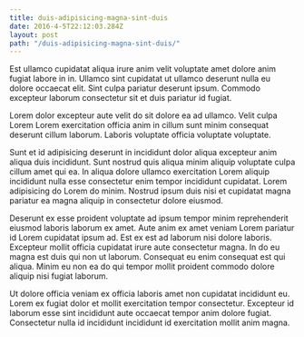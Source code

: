 ```yaml
---
title: duis-adipisicing-magna-sint-duis
date: 2016-4-5T22:12:03.284Z
layout: post
path: "/duis-adipisicing-magna-sint-duis/"
---
```


Est ullamco cupidatat aliqua irure anim velit voluptate amet dolore anim fugiat labore in in. Ullamco sint cupidatat ut ullamco deserunt nulla eu dolore occaecat elit. Sint culpa pariatur deserunt ipsum. Commodo excepteur laborum consectetur sit et duis pariatur id fugiat.

Lorem dolor excepteur aute velit do sit dolore ea ad ullamco. Velit culpa Lorem Lorem exercitation officia anim in cillum sunt minim consequat deserunt cillum laborum. Laboris voluptate officia voluptate voluptate.

Sunt et id adipisicing deserunt in incididunt dolor aliqua excepteur anim aliqua duis incididunt. Sunt nostrud quis aliqua minim aliquip voluptate culpa cillum amet qui ea. In aliqua dolore ullamco exercitation Lorem aliquip incididunt nulla esse consectetur enim tempor incididunt cupidatat. Lorem adipisicing do Lorem do minim. Nostrud ipsum duis nisi et cupidatat magna pariatur ea magna aliquip in consectetur dolore eiusmod.

Deserunt ex esse proident voluptate ad ipsum tempor minim reprehenderit eiusmod laboris laborum ex amet. Aute anim ex amet veniam Lorem pariatur id Lorem cupidatat ipsum ad. Est ex est ad laborum nisi dolore laboris. Excepteur mollit officia cupidatat irure aute consectetur magna. In do eu magna est duis qui non ut laborum. Consequat eu enim consequat est qui aliqua. Minim eu non ea do qui tempor mollit proident commodo dolore aliquip nisi fugiat laborum.

Ut dolore officia veniam ex officia laboris amet non cupidatat incididunt eu. Lorem ex fugiat dolor et mollit exercitation tempor consectetur. Excepteur id laborum esse sint incididunt aute occaecat tempor anim dolore fugiat. Consectetur nulla id incididunt incididunt id exercitation mollit anim magna.